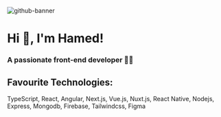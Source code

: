 ![github-banner](https://res.cloudinary.com/dxu6gcib2/image/upload/v1667904360/herol3oy/hamed-sedighi-react-angular-banner_odlbh7.jpg)

<h1 align="left">Hi 👋, I'm Hamed!</h1>
<h3 align="left">A passionate front-end developer 👨‍💻</h3>

## Favourite Technologies:
TypeScript, React, Angular, Next.js, Vue.js, Nuxt.js, React Native, Nodejs, Express, Mongodb, Firebase, Tailwindcss, Figma

